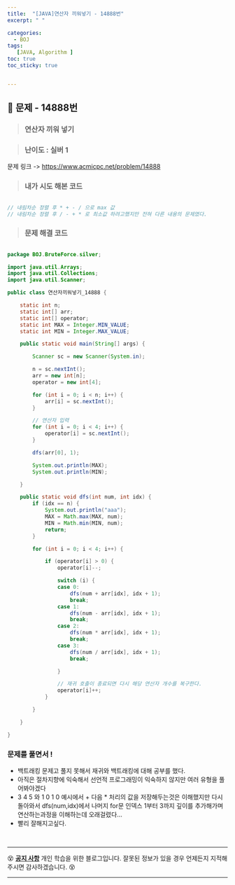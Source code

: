 ```yaml
---
title:  "[JAVA]연산자 끼워넣기 - 14888번"
excerpt: " "

categories:
  - BOJ
tags:
   [JAVA, Algorithm ]
toc: true
toc_sticky: true


---
```


## 🚀 문제 - 14888번

> ### 연산자 끼워 넣기

> ### 난이도 : 실버 1  

문제 링크  -> https://www.acmicpc.net/problem/14888

> ### 내가 시도 해본 코드

```java

// 내림차순 정렬 후 * + - / 으로 max 값 
// 내림차순 정렬 후 / - + * 로 최소값 하려고했지만 전혀 다른 내용의 문제였다. 

``` 

> ### 문제 해결 코드
```java

package BOJ.BruteForce.silver;

import java.util.Arrays;
import java.util.Collections;
import java.util.Scanner;

public class 연산자끼워넣기_14888 {

	static int n;
	static int[] arr;
	static int[] operator;
	static int MAX = Integer.MIN_VALUE;
	static int MIN = Integer.MAX_VALUE;

	public static void main(String[] args) {

		Scanner sc = new Scanner(System.in);

		n = sc.nextInt();
		arr = new int[n];
		operator = new int[4];

		for (int i = 0; i < n; i++) {
			arr[i] = sc.nextInt();
		}

		// 연산자 입력
		for (int i = 0; i < 4; i++) {
			operator[i] = sc.nextInt();
		}

		dfs(arr[0], 1);

		System.out.println(MAX);
		System.out.println(MIN);

	}

	public static void dfs(int num, int idx) {
		if (idx == n) {
			System.out.println("aaa");
			MAX = Math.max(MAX, num);
			MIN = Math.min(MIN, num);
			return;
		}

		for (int i = 0; i < 4; i++) {

			if (operator[i] > 0) {
				operator[i]--;

				switch (i) {
				case 0:
					dfs(num + arr[idx], idx + 1);
					break;
				case 1:
					dfs(num - arr[idx], idx + 1);
					break;
				case 2:
					dfs(num * arr[idx], idx + 1);
					break;
				case 3:
					dfs(num / arr[idx], idx + 1);
					break;

				}

				// 재귀 호출이 종료되면 다시 해당 연산자 개수를 복구한다.
				operator[i]++;
			}

		}

	}

}

```


### 문제를 풀면서 !
- 백트래킹 문제고 풀지 못해서 재귀와 백트래킹에 대해 공부를 했다.
- 아직은 절차지향에 익숙해서 선언적 프로그래밍이 익숙하지 않지만 여러 유형을 풀어봐야겠다 
- 3 4 5 와 1 0 1 0 예시에서 + 다음 * 처리의 값을 저장해두는것은 이해했지만 다시 돌아와서 dfs(num,idx)에서 나머지 for문 인덱스 1부터 3까지 깊이를 추가해가며 연산하는과정을 이해하는데 오래걸렸다...
- 빨리 잘해지고싶다. 

<br>

---
😵 **<u>공지 사항</u>** 개인 학습을 위한 블로그입니다. 잘못된 정보가 있을 경우 언제든지 지적해주시면 감사하겠습니다. 😵

---
